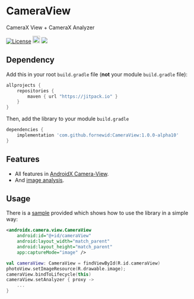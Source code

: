 # CameraView
CameraX View + CameraX Analyzer

<a href="https://opensource.org/licenses/Apache-2.0"><img alt="License" src="https://img.shields.io/badge/License-Apache%202.0-blue.svg"/></a>
<a href='https://developer.android.com'><img height="20px" src='http://img.shields.io/badge/platform-android-green.svg'/></a>
[![](https://jitpack.io/v/fornewid/CameraView.svg)](https://jitpack.io/#fornewid/CameraView)

## Dependency

Add this in your root `build.gradle` file (**not** your module `build.gradle` file):

```gradle
allprojects {
    repositories {
        maven { url "https://jitpack.io" }
    }
}
```

Then, add the library to your module `build.gradle`
```gradle
dependencies {
    implementation 'com.github.fornewid:CameraView:1.0.0-alpha10'
}
```

## Features
- All features in [AndroidX Camera-View](https://developer.android.com/jetpack/androidx/releases/camera#camera-extensions_and_camera-view_version_100_2).
- And [image analysis](https://developer.android.com/training/camerax/analyze). 

## Usage
There is a [sample](https://github.com/fornewid/CameraView/tree/master/sample) provided which shows how to use the library in a simple way:
```xml
<androidx.camera.view.CameraView
    android:id="@+id/cameraView"
    android:layout_width="match_parent"
    android:layout_height="match_parent"
    app:captureMode="image" />
```
```kt
val cameraView: CameraView = findViewById(R.id.cameraView)
photoView.setImageResource(R.drawable.image);
cameraView.bindToLifecycle(this)
cameraView.setAnalyzer { proxy ->
    ...
}
```
